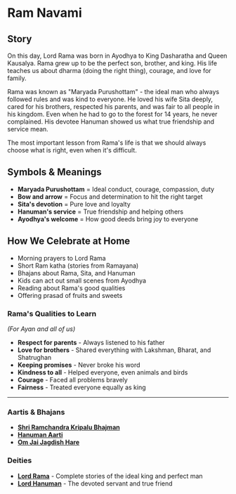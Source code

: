 # Ram Navami

## Story

On this day, Lord Rama was born in Ayodhya to King Dasharatha and Queen Kausalya. Rama grew up to be the perfect son, brother, and king. His life teaches us about dharma (doing the right thing), courage, and love for family.

Rama was known as "Maryada Purushottam" - the ideal man who always followed rules and was kind to everyone. He loved his wife Sita deeply, cared for his brothers, respected his parents, and was fair to all people in his kingdom. Even when he had to go to the forest for 14 years, he never complained. His devotee Hanuman showed us what true friendship and service mean.

The most important lesson from Rama's life is that we should always choose what is right, even when it's difficult.

## Symbols & Meanings

- **Maryada Purushottam** = Ideal conduct, courage, compassion, duty
- **Bow and arrow** = Focus and determination to hit the right target
- **Sita's devotion** = Pure love and loyalty
- **Hanuman's service** = True friendship and helping others
- **Ayodhya's welcome** = How good deeds bring joy to everyone

## How We Celebrate at Home

- Morning prayers to Lord Rama
- Short Ram katha (stories from Ramayana)
- Bhajans about Rama, Sita, and Hanuman
- Kids can act out small scenes from Ayodhya
- Reading about Rama's good qualities
- Offering prasad of fruits and sweets

### Rama's Qualities to Learn
*(For Ayan and all of us)*

- **Respect for parents** - Always listened to his father
- **Love for brothers** - Shared everything with Lakshman, Bharat, and Shatrughan
- **Keeping promises** - Never broke his word
- **Kindness to all** - Helped everyone, even animals and birds
- **Courage** - Faced all problems bravely
- **Fairness** - Treated everyone equally as king

---

### Aartis & Bhajans

- **[Shri Ramchandra Kripalu Bhajman](../section2-aartis-bhajans/14-ramchandra-kripalu.md)**
- **[Hanuman Aarti](../section2-aartis-bhajans/04-hanuman-aarti.md)**
- **[Om Jai Jagdish Hare](../section2-aartis-bhajans/10-om-jai-jagdish-hare.md)**

### Deities

- **[Lord Rama](../section3-deities/02-lord-rama.md)** - Complete stories of the ideal king and perfect man
- **[Lord Hanuman](../section3-deities/05-lord-hanuman.md)** - The devoted servant and true friend